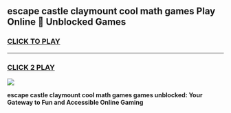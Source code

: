 
## escape castle claymount cool math games Play Online 👋 Unblocked Games
<h3>
<a href="https://news.freeplayer.one?title=escape_castle_claymount_cool_math_games&ref=17CMG">CLICK TO PLAY</a></h3>
<hr>

<h3>
<a href="https://news.freeplayer.one?title=escape_castle_claymount_cool_math_games&ref=17CMG">CLICK 2 PLAY</a>
  
</h3>

<a href="https://news.freeplayer.one?title=escape_castle_claymount_cool_math_games&ref=17CMG/"><img src="https://clearcache.store/games.png"></a>


**escape castle claymount cool math games games unblocked: Your Gateway to Fun and Accessible Online Gaming**
